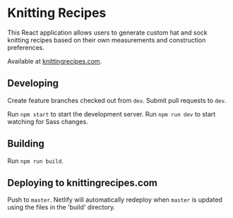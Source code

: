 # Knitting Recipes

This React application allows users to generate custom hat and sock knitting recipes based on their own measurements and construction preferences.

Available at [knittingrecipes.com](https://knittingrecipes.com).

## Developing
Create feature branches checked out from `dev`. Submit pull requests to `dev`.

Run `npm start` to start the development server. Run `npm run dev` to start watching for Sass changes.

## Building
Run `npm run build`.

## Deploying to knittingrecipes.com
Push to `master`. Netlify will automatically redeploy when `master` is updated using the files in the 'build' directory.
